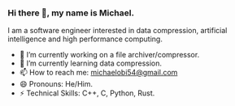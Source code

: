 ### Hi there 👋, my name is Michael.
I am a software engineer interested in data compression, artificial intelligence and high performance computing.

- 🔭 I’m currently working on a file archiver/compressor.
- 🌱 I’m currently learning data compression.
- 📫 How to reach me: michaelobi54@gmail.com
- 😄 Pronouns: He/Him.
- ⚡ Technical Skills: C++, C, Python, Rust.
